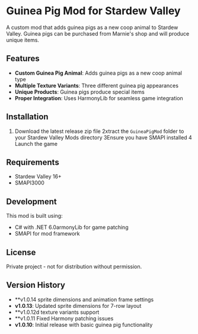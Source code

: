 # Guinea Pig Mod for Stardew Valley

A custom mod that adds guinea pigs as a new coop animal to Stardew Valley. Guinea pigs can be purchased from Marnie's shop and will produce unique items.

## Features

- **Custom Guinea Pig Animal**: Adds guinea pigs as a new coop animal type
- **Multiple Texture Variants**: Three different guinea pig appearances
- **Unique Products**: Guinea pigs produce special items
- **Proper Integration**: Uses HarmonyLib for seamless game integration

## Installation

1. Download the latest release zip file
2xtract the `GuineaPigMod` folder to your Stardew Valley Mods directory
3Ensure you have SMAPI installed
4 Launch the game

## Requirements

- Stardew Valley 16+
- SMAPI3000

## Development

This mod is built using:
- C# with .NET 6.0armonyLib for game patching
- SMAPI for mod framework

## License

Private project - not for distribution without permission.

## Version History

- **v1.0.14 sprite dimensions and animation frame settings
- **v1.0.13**: Updated sprite dimensions for 7-row layout
- **v1.0.12d texture variants support
- **v1.0.11 Fixed Harmony patching issues
- **v1.0.10**: Initial release with basic guinea pig functionality 